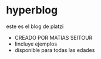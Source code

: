 # hyperblog
este es el blog de platzi
* CREADO POR MATIAS SEITOUR
* Iincluye ejemplos
* disponible para todas las edades